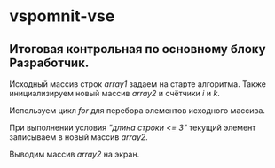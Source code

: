 # vspomnit-vse
## Итоговая контрольная по основному блоку Разработчик.
Исходный массив строк *array1* задаем на старте алгоритма. Также инициализируем новый массив *array2* и счётчики *i* и *k*.

Используем цикл *for* для перебора элементов исходного массива.

При выполнении условия *"длина строки <= 3"* текущий элемент записываем в новый массив *array2*.

Выводим массив *array2* на экран.